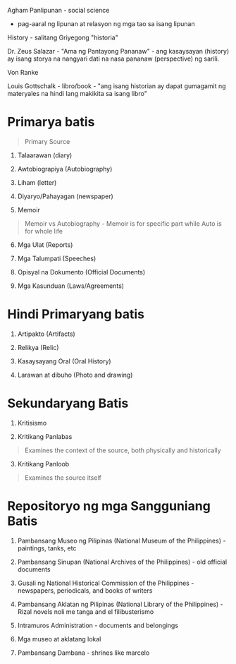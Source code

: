 Agham Panlipunan - social science

- pag-aaral ng lipunan at relasyon ng mga tao sa isang lipunan

History - salitang Griyegong "historia"

Dr. Zeus Salazar - "Ama ng Pantayong Pananaw" - ang kasaysayan (history) ay isang storya na nangyari dati na nasa pananaw (perspective)  ng sarili.

Von Ranke

Louis Gottschalk - libro/book - "ang isang historian ay dapat gumagamit ng materyales na hindi lang makikita sa isang libro"

# Primarya batis

> Primary Source

1. Talaarawan (diary)

2. Awtobiograpiya (Autobiography)

3. Liham (letter)

4. Diyaryo/Pahayagan (newspaper)

5. Memoir

> Memoir vs Autobiography - Memoir is for specific part while Auto is for whole life

6. Mga Ulat (Reports)

7. Mga Talumpati (Speeches)

8. Opisyal na Dokumento (Official Documents)

9. Mga Kasunduan (Laws/Agreements)

# Hindi Primaryang batis

1. Artipakto (Artifacts)

2. Relikya (Relic)

3. Kasaysayang Oral (Oral History)

4. Larawan at dibuho (Photo and drawing)

# Sekundaryang Batis

1. Kritisismo

2. Kritikang Panlabas

>Examines the context of the source, both physically and historically

3. Kritikang Panloob

>Examines the source itself

# Repositoryo ng mga Sangguniang Batis

1. Pambansang Museo ng Pilipinas (National Museum of the Philippines) - paintings, tanks, etc

2. Pambansang Sinupan (National Archives of the Philippines) - old official documents

3. Gusali ng National Historical Commission of the Philippines - newspapers, periodicals, and books of writers

4. Pambansang Aklatan ng Pilipinas (National Library of the Philippines) - Rizal novels noli me tanga and el filibusterismo

5. Intramuros Administration - documents and belongings

6. Mga museo at aklatang lokal

7. Pambansang Dambana - shrines like marcelo 
